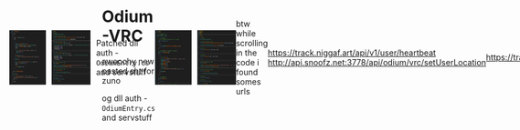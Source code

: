 <div style="display: flex; align-items: center; justify-content: space-between;">
  <div style="width: 50%;">
    <h1>Odium-VRC</h1>
    <p>awoochy new pasted sht for zuno</p>
    <p>og dll auth - <code>OdiumEntry.cs</code> and servstuff</p>
  </div>
  <div style="width: 48%; display: flex; gap: 10px; justify-content: flex-end;">
    <img src="https://github.com/TMatheo/Odium-VRC/blob/main/Image/OgOdiumEntry.png?raw=true" alt="OgOdiumEntry" style="width: 48%; height: auto;">
    <img src="https://github.com/TMatheo/Odium-VRC/blob/main/Image/OgServStuff.png?raw=true" alt="OgServStuff" style="width: 51%; height: auto;">
    <p>Patched dll auth - <code>OdiumEntry.cs</code> and servstuff</p>
    <img src="https://github.com/TMatheo/Odium-VRC/blob/main/Image/OdiumEntry.png?raw=true" alt="PAOdiumEntry" style="width: 48%; height: auto;">
    <img src="https://github.com/TMatheo/Odium-VRC/blob/main/Image/servstuff.png?raw=true" alt="PAServStuff" style="width: 51%; height: auto;">
  </div>
  btw while scrolling in the code i found somes urls
  
https://track.niggaf.art/api/v1/user/heartbeat
http://api.snoofz.net:3778/api/odium/vrc/setUserLocation

https://track.niggaf.art/api/v1/user/join

https://track.niggaf.art/api/v1/user/leave
</div>
